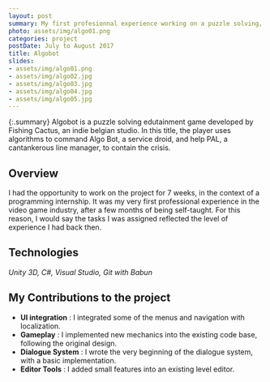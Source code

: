 ```yaml
---
layout: post
summary: My first profesionnal experience working on a puzzle solving, edutainment project. 
photo: assets/img/algo01.png
categories: project
postDate: July to August 2017
title: Algobot
slides:
- assets/img/algo01.png
- assets/img/algo02.jpg
- assets/img/algo03.jpg
- assets/img/algo04.jpg
- assets/img/algo05.jpg
---
```


{:.summary}
Algobot is a puzzle solving edutainment game developed by Fishing Cactus, an indie belgian studio. 
In this title, the player uses algorithms to command Algo Bot, a service droid, and help PAL, a cantankerous line manager, to contain the crisis. 

## Overview
I had the opportunity to work on the project for 7 weeks, in the context of a programming internship. 
It was my very first professional experience in the video game industry, after a few months of being self-taught.
For this reason, I would say the tasks I was assigned reflected the level of experience I had back then.  

## Technologies
*Unity 3D, C#, Visual Studio, Git with Babun*

## My Contributions to the project

* **UI integration** : I integrated some of the menus and navigation with localization.
* **Gameplay** : I implemented new mechanics into the existing code base, following the original design.
* **Dialogue System** : I wrote the very beginning of the dialogue system, with a basic implementation.
* **Editor Tools** : I added small features into an existing level editor.